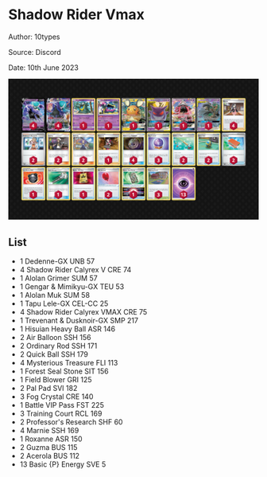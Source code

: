 # Shadow Rider Vmax

Author: 10types

Source: Discord

Date: 10th June 2023

![decklist](../../images/SVI/Shadow%20Rider%20Vmax/7-%20Shadow%20Rider%20Vmax.png)

## List

* 1 Dedenne-GX UNB 57
* 4 Shadow Rider Calyrex V CRE 74
* 1 Alolan Grimer SUM 57
* 1 Gengar & Mimikyu-GX TEU 53
* 1 Alolan Muk SUM 58
* 1 Tapu Lele-GX CEL-CC 25
* 4 Shadow Rider Calyrex VMAX CRE 75
* 1 Trevenant & Dusknoir-GX SMP 217
* 1 Hisuian Heavy Ball ASR 146
* 2 Air Balloon SSH 156
* 2 Ordinary Rod SSH 171
* 2 Quick Ball SSH 179
* 4 Mysterious Treasure FLI 113
* 1 Forest Seal Stone SIT 156
* 1 Field Blower GRI 125
* 2 Pal Pad SVI 182
* 3 Fog Crystal CRE 140
* 1 Battle VIP Pass FST 225
* 3 Training Court RCL 169
* 2 Professor's Research SHF 60
* 4 Marnie SSH 169
* 1 Roxanne ASR 150
* 2 Guzma BUS 115
* 2 Acerola BUS 112
* 13 Basic {P} Energy SVE 5
